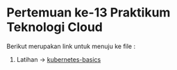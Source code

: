 # Pertemuan ke-13     Praktikum Teknologi Cloud

Berikut merupakan link untuk menuju ke file :

1. Latihan -> [kubernetes-basics](https://github.com/hudaimi/tekn-cloud-computing/blob/master/minggu-13/kubernetes-basics.md)
